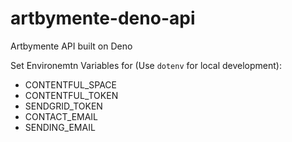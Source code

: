 # artbymente-deno-api
Artbymente API built on Deno

Set Environemtn Variables for (Use `dotenv` for local development):
- CONTENTFUL_SPACE
- CONTENTFUL_TOKEN
- SENDGRID_TOKEN
- CONTACT_EMAIL
- SENDING_EMAIL
